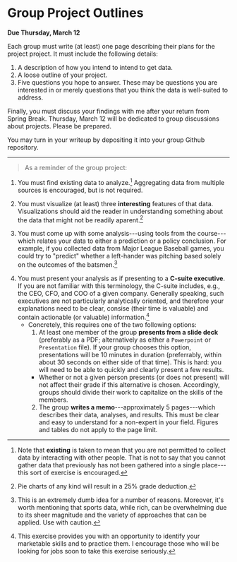 # Group Project Outlines

**Due Thursday, March 12**

Each group must write (at least) one page describing their plans for the project project. It must include the following details:

1. A description of how you intend to intend to get data.
2. A loose outline of your project.
3. Five questions you hope to answer. These may be questions you are interested in or merely questions that you think the data is well-suited to address.

Finally, you must discuss your findings with me after your return from Spring Break. Thursday, March 12 will be dedicated to group discussions about projects. Please be prepared.

You may turn in your writeup by depositing it into your group Github repository. 


---

> As a reminder of the group project:

1. You must find existing data to analyze.[^3] Aggregating data from multiple sources is encouraged, but is not required.

[^3]: Note that **existing** is taken to mean that you are not permitted to collect data by interacting with other people. That is not to say that you cannot gather data that previously has not been gathered into a single place---this sort of exercise is encouraged.

2. You must visualize (at least) three **interesting** features of that data. Visualizations should aid the reader in understanding something about the data that might not be readily aparent.[^4]

[^4]: Pie charts of any kind will result in a 25\% grade deduction.

3. You must come up with some analysis---using tools from the course---which relates your data to either a prediction or a policy conclusion. For example, if you collected data from Major League Baseball games, you could try to "predict" whether a left-hander was pitching based solely on the outcomes of the batsmen.[^5]

[^5]: This is an extremely dumb idea for a number of reasons. Moreover, it's worth mentioning that sports data, while rich, can be overwhelming due to its sheer magnitude and the variety of approaches that can be applied. Use with caution.

4. You must present your analysis as if presenting to a **C-suite executive**. If you are not familiar with this terminology, the C-suite includes, e.g., the CEO, CFO, and COO of a given company. Generally speaking, such executives are not particularly analytically oriented, and therefore your explanations need to be clear, consise (their time is valuable) and contain actionable (or valuable) information.[^6]
    - Concretely, this requires one of the two following options:
      1. At least one member of the group **presents from a slide deck** (preferably as a PDF; alternatively as either a `Powerpoint` or `Presentation` file). If your group chooses this option, presentations will be 10 minutes in duration (preferrably, within about 30 seconds on either side of that time). This is hard: you will need to be able to quickly and clearly present a few results.
      - Whether or not a given person presents (or does not present) will not affect their grade if this alternative is chosen. Accordingly, groups should divide their work to capitalize on the skills of the members.
      2. The group **writes a memo**---approximately 5 pages---which describes their data, analyses, and results. This must be clear and easy to understand for a non-expert in your field. Figures and tables do not apply to the page limit.

[^6]: This exercise provides you with an opportunity to identify your marketable skills and to practice them. I encourage those who will be looking for jobs soon to take this exercise seriously.
